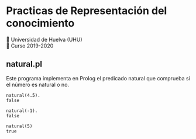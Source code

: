 
# Practicas de Representación del conocimiento
  :office: Universidad de Huelva (UHU)  
  :calendar: Curso 2019-2020

## natural.pl
Este programa implementa en Prolog el predicado natural que comprueba si el número es natural o no.


```
natural(4.5).
false

natural(-1).
false

natural(5)
true
```
